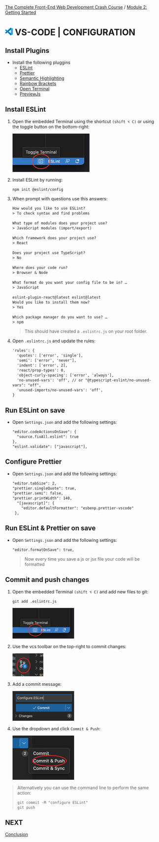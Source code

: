 [The Complete Front-End Web Development Crash Course](../README.md) / [Module 2: Getting Started](../module_02/README.md)

# <img src="../imgs/vscode_logo.png" alt="drawing" width="25"/> VS-CODE | CONFIGURATION

## Install Plugins
- Install the following pluggins
  - [ESLint](https://marketplace.visualstudio.com/items?itemName=dbaeumer.vscode-eslint)
  - [Prettier](https://marketplace.visualstudio.com/items?itemName=SimonSiefke.prettier-vscode)
  - [Semantic Highlighting](https://marketplace.visualstudio.com/items?itemName=malcolmmielle.semantic-highlighting)
  - [Rainbow Brackets](https://marketplace.visualstudio.com/items?itemName=2gua.rainbow-brackets)
  - [Open Terminal](https://marketplace.visualstudio.com/items?itemName=whatwewant.open-terminal)
  - [PreviewJs](https://marketplace.visualstudio.com/items?itemName=zenclabs.previewjs)

## Install ESLint

1. Open the embedded Terminal using the shortcut `(shift ⌥ C)` or using the toggle button on the bottom-right: 

    <img src="../imgs/open_terminal.png" alt="drawing" width="250"/>
2. Install ESLint by running:  
    ```
    npm init @eslint/config
    ```
3. When prompt with questions use this answers:
    ```
    How would you like to use ESLint?
    > To check syntax and find problems
    
    What type of modules does your project use? 
    > JavaScript modules (import/export)
   
    Which framework does your project use? 
    > React
   
    Does your project use TypeScript?
    > No 
   
    Where does your code run?
    > Browser & Node

    What format do you want your config file to be in? … 
    > JavaScript

    eslint-plugin-react@latest eslint@latest
    Would you like to install them now?
    > Yes
   
    Which package manager do you want to use? … 
    > npm
    ````
    > This should have created a `.eslintrc.js` on your root folder.

3. Open `.eslintrc.js` and update the rules:
    ```angular2html
    'rules': {
      'quotes': ['error', 'single'],
      'semi': ['error', 'never'],
      'indent': ['error', 2],
      'react/prop-types': 0,
      'object-curly-spacing': ['error', 'always'],
      'no-unused-vars': 'off', // or "@typescript-eslint/no-unused-vars": "off",
      'unused-imports/no-unused-vars': 'off',
    }
    ```


## Run ESLint on save
- Open `Settings.json` and add the following settings:
  ```
  "editor.codeActionsOnSave": {
    "source.fixAll.eslint": true
  },
  "eslint.validate": ["javascript"],
  ```

## Configure Prettier
- Open `Settings.json` and add the following settings:
  ```
  "editor.tabSize": 2,
  "prettier.singleQuote": true,
  "prettier.semi": false,
  "prettier.printWidth": 140,
    "[javascript]": {         
      "editor.defaultFormatter": "esbenp.prettier-vscode"
   },
  ```

## Run ESLint & Prettier on save
- Open `Settings.json` and add the following settings:
  ```
  "editor.formatOnSave": true,
  ```
  > Now every time you save a js or jsx file your code will be formatted

## Commit and push changes
1. Open the embedded Terminal `(shift ⌥ C)` and add new files to git:
   ```
   git add .eslintrc.js
   ```
   <img src="../imgs/open_terminal.png" alt="Open Terminal" width="200"/>

2. Use the vcs toolbar on the top-right to commit changes:

   <img src="../imgs/commit_vscode.png" alt="Open Terminal" width="100"/>
3. Add a commit message:

   <img src="../imgs/commit_message_vccode.png" alt="Open Terminal" width="200"/>
4. Use the dropdown and click `Commit & Push`:

   <img src="../imgs/commit_and_push_vscode.png" alt="Open Terminal" width="200"/>

> Alternatively you can use the command line to perform the same action:
> ```
> git commit -M "configure ESLint"
> git push
> ```

## NEXT
[Conclusion](../module_02/conclusion.md)